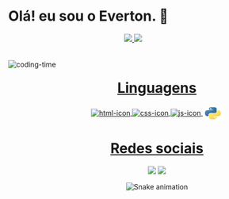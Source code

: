 # Olá! eu sou o Everton. 👋

<div align="center">
  <a href="https://github.com/evertonsouz4">
  <img height="150em" src="https://github-readme-stats.vercel.app/api?username=evertonsouz4&show_icons=true&theme=dark&include_all_commits=true&count_private=true"/>
  <img height="150em" src="https://github-readme-stats.vercel.app/api/top-langs/?username=evertonsouz4&layout=compact&langs_count=7&theme=dark"/>
</div>
<br>

<div  align="center"> 
  <div style="display: inline_block"><br>
    <img align="left" height="250" alt="coding-time" src="code.gif">
    <h1 align="center">Linguagens</h1>
    <img align="center" height="30" width="40" alt="html-icon" src="https://cdn.jsdelivr.net/gh/devicons/devicon/icons/html5/html5-original.svg" />
    <img align="center" height="30" width="40" alt="css-icon" src="https://cdn.jsdelivr.net/gh/devicons/devicon/icons/css3/css3-original.svg" />
    <img align="center" height="30" width="40" alt="js-icon" src="https://cdn.jsdelivr.net/gh/devicons/devicon/icons/javascript/javascript-original.svg" />
    <img align="center" height="30" width="40" alt="python-icon"src="https://raw.githubusercontent.com/devicons/devicon/master/icons/python/python-original.svg">
    
    
   </div>
  
   
  
  <div> 
  <h1 align="center">Redes sociais</h1>
  <a href="https://www.instagram.com/_evertonlucio/" target="_blank"><img src="https://img.shields.io/badge/-Instagram-%23E4405F?style=for-the-badge&logo=instagram&logoColor=white" target="_blank"></a> 
  <a href="https://www.linkedin.com/in/everton-l%C3%BAcio-de-souza-b1a2021a5/" target="_blank"><img src="https://img.shields.io/badge/-LinkedIn-%230077B5?style=for-the-badge&logo=linkedin&logoColor=white" target="_blank"></a>
    </div
</div>
  
![Snake animation](https://github.com/evertonsouz4/evertonsouz4/blob/output/github-contribution-grid-snake.svg)

